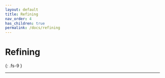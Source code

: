 ```yaml
---
layout: default
title: Refining
nav_order: 4
has_children: true
permalink: /docs/refining
---
```


# Refining
{: .fs-9 }

---
